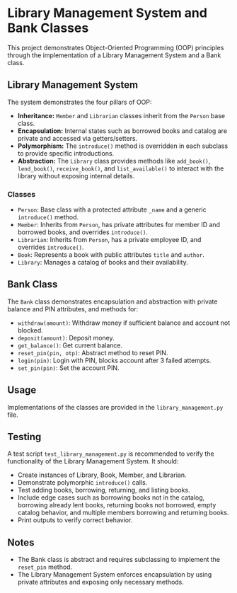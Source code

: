# Library Management System and Bank Classes

This project demonstrates Object-Oriented Programming (OOP) principles through the implementation of a Library Management System and a Bank class.

## Library Management System

The system demonstrates the four pillars of OOP:

- **Inheritance:** `Member` and `Librarian` classes inherit from the `Person` base class.
- **Encapsulation:** Internal states such as borrowed books and catalog are private and accessed via getters/setters.
- **Polymorphism:** The `introduce()` method is overridden in each subclass to provide specific introductions.
- **Abstraction:** The `Library` class provides methods like `add_book()`, `lend_book()`, `receive_book()`, and `list_available()` to interact with the library without exposing internal details.

### Classes

- `Person`: Base class with a protected attribute `_name` and a generic `introduce()` method.
- `Member`: Inherits from `Person`, has private attributes for member ID and borrowed books, and overrides `introduce()`.
- `Librarian`: Inherits from `Person`, has a private employee ID, and overrides `introduce()`.
- `Book`: Represents a book with public attributes `title` and `author`.
- `Library`: Manages a catalog of books and their availability.

## Bank Class

The `Bank` class demonstrates encapsulation and abstraction with private balance and PIN attributes, and methods for:

- `withdraw(amount)`: Withdraw money if sufficient balance and account not blocked.
- `deposit(amount)`: Deposit money.
- `get_balance()`: Get current balance.
- `reset_pin(pin, otp)`: Abstract method to reset PIN.
- `login(pin)`: Login with PIN, blocks account after 3 failed attempts.
- `set_pin(pin)`: Set the account PIN.

## Usage

Implementations of the classes are provided in the `library_management.py` file.

## Testing

A test script `test_library_management.py` is recommended to verify the functionality of the Library Management System. It should:

- Create instances of Library, Book, Member, and Librarian.
- Demonstrate polymorphic `introduce()` calls.
- Test adding books, borrowing, returning, and listing books.
- Include edge cases such as borrowing books not in the catalog, borrowing already lent books, returning books not borrowed, empty catalog behavior, and multiple members borrowing and returning books.
- Print outputs to verify correct behavior.

## Notes

- The Bank class is abstract and requires subclassing to implement the `reset_pin` method.
- The Library Management System enforces encapsulation by using private attributes and exposing only necessary methods.

